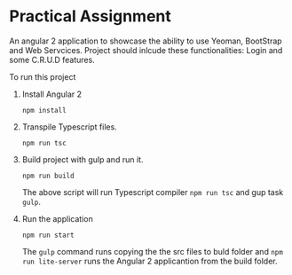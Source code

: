 # Practical Assignment

An angular 2 application to showcase the ability to use Yeoman, BootStrap and Web Servcices. Project should inlcude these functionalities: Login and some C.R.U.D features.

To run this project

1. Install Angular 2

    ```
    npm install
    ```

2. Transpile Typescript files.

    ```
    npm run tsc
    ```

3. Build project with gulp and run it.

    ```
    npm run build
    ```

    The above script will run Typescript compiler ```npm run tsc``` and gup task ```gulp```.

4. Run the application

    ```
    npm run start
    ```


    The ```gulp``` command runs copying the the src files to buld folder and ```npm run lite-server``` runs the Angular 2 applicantion from the build folder.

